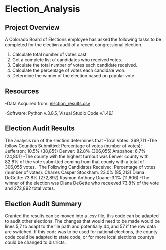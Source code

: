 # Election_Analysis

## Project Overview
A Colorado Board of Elections employee has asked the following tasks to be completed for the election audit of a recent congressional election.

1. Calculate total number of votes cast
2. Get a complete list of candidates who received votes.
3. Calculate the total number of votes each candidate received.
4. Calculate the percentage of votes each candidate won.
5. Determine the winner of the election based on popular vote.

## Resources
-Data Acquired from: [election_results.csv](https://github.com/danjberes/Election_Analysis/blob/master/Resources/election_results.csv)

-Software: Python v.3.8.5, Visual Studio Code v.1.49.1

## Election Audit Results
The analysis run of the election determines that
-Total Votes: 369,711
-The follow Counties Submitted: Percentage of votes (number of votes):
  Jefferson: 10.5% (38,855)
  Denver: 82.8% (306,055)
  Arapahoe: 6.7% (24,801)
-The county with the highest turnout was Denver county with 82.8% of the vote submitted coming from that county with a total of 306,055 votes.
-The Following Candidates Received: Percentage of votes (number of votes):
  Charles Casper Stockham: 23.0% (85,213)
  Diana DeGette: 73.8% (272,892)
  Raymon Anthony Doane: 3.1% (11,606)
-The winner of the election was Diana DeGette who receieved 73.8% of the vote and 272,892 total votes.

## Election Audit Summary
Granted the results can be moved into a .csv file, this code can be adapted to audit other elections. The changes that would need to be made would be lines 5,7 to adapt to the file path and potentially 44, and 57 if the row data are switched. If this code was to be used for national elections, the county code could be adapted to state code, or for more local elections countys could be changed to districts.
